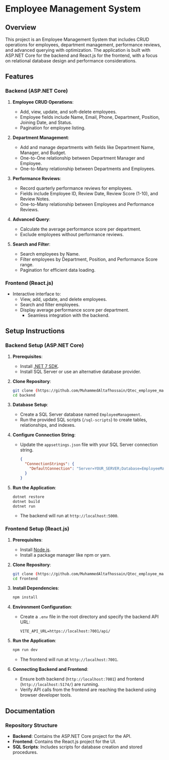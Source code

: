 # Employee Management System

## Overview
This project is an Employee Management System that includes CRUD operations for employees, department management, performance reviews, and advanced querying with optimization. The application is built with ASP.NET Core for the backend and React.js for the frontend, with a focus on relational database design and performance considerations.

## Features
### Backend (ASP.NET Core)
1. **Employee CRUD Operations**:
   - Add, view, update, and soft-delete employees.
   - Employee fields include Name, Email, Phone, Department, Position, Joining Date, and Status.
   - Pagination for employee listing.

2. **Department Management**:
   - Add and manage departments with fields like Department Name, Manager, and Budget.
   - One-to-One relationship between Department Manager and Employee.
   - One-to-Many relationship between Departments and Employees.

3. **Performance Reviews**:
   - Record quarterly performance reviews for employees.
   - Fields include Employee ID, Review Date, Review Score (1-10), and Review Notes.
   - One-to-Many relationship between Employees and Performance Reviews.

4. **Advanced Query**:
   - Calculate the average performance score per department.
   - Exclude employees without performance reviews.

5. **Search and Filter**:
   - Search employees by Name.
   - Filter employees by Department, Position, and Performance Score range.
   - Pagination for efficient data loading.

### Frontend (React.js)
- Interactive interface to:
  - View, add, update, and delete employees.
  - Search and filter employees.
  - Display average performance score per department.
    - Seamless integration with the backend.

## Setup Instructions

### Backend Setup (ASP.NET Core)
1. **Prerequisites**:
   - Install [.NET 7 SDK](https://dotnet.microsoft.com/download).
   - Install SQL Server or use an alternative database provider.

2. **Clone Repository**:
   ```bash
   git clone (https://github.com/MuhammedAltafhossain/Qtec_employee_management_system)
   cd backend
   ```

3. **Database Setup**:
   - Create a SQL Server database named `EmployeeManagement`.
   - Run the provided SQL scripts (`/sql-scripts`) to create tables, relationships, and indexes.

4. **Configure Connection String**:
   - Update the `appsettings.json` file with your SQL Server connection string.
     ```json
     {
       "ConnectionStrings": {
         "DefaultConnection": "Server=YOUR_SERVER;Database=EmployeeManagement;User Id=YOUR_USERNAME;Password=YOUR_PASSWORD;"
       }
     }
     ```

5. **Run the Application**:
   ```bash
   dotnet restore
   dotnet build
   dotnet run
   ```
   - The backend will run at `http://localhost:5000`.

### Frontend Setup (React.js)
1. **Prerequisites**:
   - Install [Node.js](https://nodejs.org/).
   - Install a package manager like npm or yarn.

2. **Clone Repository**:
   ```bash
   git clone (https://github.com/MuhammedAltafhossain/Qtec_employee_management_system)
   cd frontend
   ```

3. **Install Dependencies**:
   ```bash
   npm install
   ```

4. **Environment Configuration**:
   - Create a `.env` file in the root directory and specify the backend API URL:
     ```env
     VITE_API_URL=https://localhost:7001/api/
     ```

5. **Run the Application**:
   ```bash
   npm run dev
   ```
   - The frontend will run at `http://localhost:7001`.

6. **Connecting Backend and Frontend**:
   - Ensure both backend (`http://localhost:7001`) and frontend (`http://localhost:5174/`) are running.
   - Verify API calls from the frontend are reaching the backend using browser developer tools.

## Documentation
### Repository Structure
- **Backend**: Contains the ASP.NET Core project for the API.
- **Frontend**: Contains the React.js project for the UI.
- **SQL Scripts**: Includes scripts for database creation and stored procedures.
